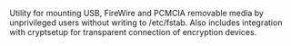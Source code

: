 Utility for mounting USB, FireWire and PCMCIA removable media by unprivileged
users without writing to /etc/fstab. Also includes integration with cryptsetup
for transparent connection of encryption devices.
